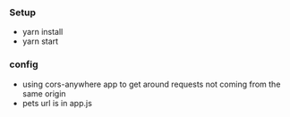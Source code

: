 ### Setup
- yarn install
- yarn start

### config
- using cors-anywhere app to get around requests not coming from the same origin
- pets url is in app.js

